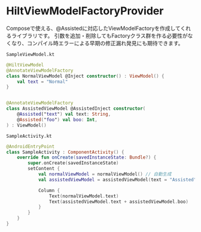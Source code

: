 # HiltViewModelFactoryProvider

Composeで使える、@Assistedに対応したViewModelFactoryを作成してくれるライブラリです。
引数を追加・削除してもFactoryクラス群を作る必要性がなくなり、コンパイル時エラーによる早期の修正漏れ発見にも期待できます。

`SampleViewModel.kt`
```kotlin
@HiltViewModel
@AnnotateViewModelFactory
class NormalViewModel @Inject constructor() : ViewModel() {
    val text = "Normal"
}


@AnnotateViewModelFactory
class AssistedViewModel @AssistedInject constructor(
    @Assisted("text") val text: String,
    @Assisted("foo") val boo: Int,
) : ViewModel()
```

`SampleActivity.kt`
```kotlin
@AndroidEntryPoint
class SampleActivity : ComponentActivity() {
    override fun onCreate(savedInstanceState: Bundle?) {
        super.onCreate(savedInstanceState)
        setContent {
            val normalViewModel = normalViewModel() // 自動生成
            val assistedViewModel = assistedViewModel(text = "Assisted", boo = 2) // 自動生成

            Column {
                Text(normalViewModel.text)
                Text(assistedViewModel.text + assistedViewModel.boo)
            }
        }
    }
}
```
